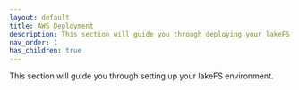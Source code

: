 ```yaml
---
layout: default
title: AWS Deployment
description: This section will guide you through deploying your lakeFS environment.
nav_order: 1
has_children: true
---
```


This section will guide you through setting up your lakeFS environment.
